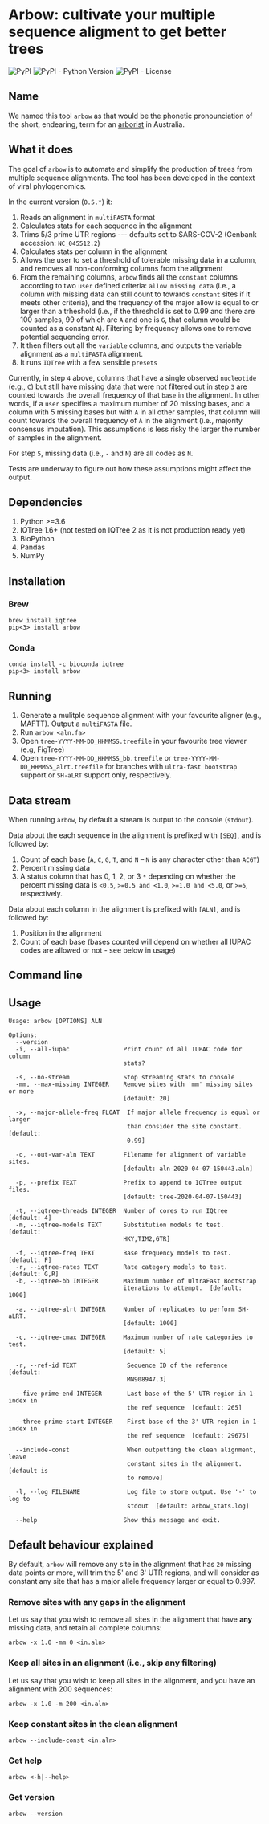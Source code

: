 # Arbow: cultivate your multiple sequence aligment to get better trees

![PyPI](https://img.shields.io/pypi/v/arbow?style=flat-square) ![PyPI - Python Version](https://img.shields.io/pypi/pyversions/arbow?style=flat-square) ![PyPI - License](https://img.shields.io/pypi/l/arbow?style=flat-square)

## Name

We named this tool `arbow` as that would be the phonetic pronounciation of the short, endearing, 
term for an [arborist](https://en.wikipedia.org/wiki/Arborist) in Australia.

## What it does

The goal of `arbow` is to automate and simplify the production of trees from multiple sequence alignments. The tool 
has been developed in the context of viral phylogenomics.

In the current version (`0.5.*`) it:

1. Reads an alignment in `multiFASTA` format
2. Calculates stats for each sequence in the alignment
3. Trims 5/3 prime UTR regions --- defaults set to SARS-COV-2 (Genbank accession: `NC_045512.2`)
4. Calculates stats per column in the alignment
5. Allows the user to set a threshold of tolerable missing data in a column, and removes all non-conforming columns from the alignment
6. From the remaining columns, `arbow` finds all the `constant` columns according to two `user` defined criteria: `allow missing data` (i.e., a column with missing data can still count to towards `constant` sites if it meets other criteria), and the frequency of the major allow is equal to or larger than a trheshold (i.e., if the threshold is set to 0.99 and there are 100 samples, 99 of which are `A` and one is `G`, that column would be counted as a constant `A`). Filtering by frequency allows one to remove potential sequencing error.
7. It then filters out all the `variable` columns, and outputs the variable alignment as a `multiFASTA` alignment.
8. It runs `IQTree` with a few sensible `presets`

Currently, in step `4` above, columns that have a single observed `nucleotide` (e.g., `C`) but still have missing data that were not filtered out in step `3` are counted towards the overall frequency of that `base` in the alignment. In other words, if a `user` specifies a maximum number of 20 missing bases, and a column with 5 missing bases but with `A` in all other samples, that column will count towards the overall frequency of `A` in the alignment (i.e., majority consensus imputation). This assumptions is less risky the larger the number of samples in the alignment.

For step `5`, missing data (i.e., `-` and `N`) are all codes as `N`.

Tests are underway to figure out how these assumptions might affect the output.

## Dependencies

1. Python >=3.6
2. IQTree 1.6+ (not tested on IQTree 2 as it is not production ready yet)
3. BioPython
4. Pandas
5. NumPy

## Installation

### Brew

```
brew install iqtree
pip<3> install arbow
```

### Conda

```
conda install -c bioconda iqtree
pip<3> install arbow
```

## Running

1. Generate a mulitple sequence alignment with your favourite aligner (e.g., MAFTT). Output a `multiFASTA` file.
2. Run `arbow <aln.fa>`
3. Open `tree-YYYY-MM-DD_HHMMSS.treefile` in your favourite tree viewer (e.g, FigTree)
4. Open `tree-YYYY-MM-DD_HHMMSS_bb.treefile` or `tree-YYYY-MM-DD_HHMMSS_alrt.treefile` for branches with `ultra-fast bootstrap` support or `SH-aLRT` support only, respectively.

## Data stream

When running `arbow`, by default a stream is output to the console (`stdout`). 

Data about the each sequence in the alignment is prefixed with `[SEQ]`, and is followed by:

1. Count of each base (`A`, `C`, `G`, `T`, and `N` – `N` is any character other than `ACGT`)
2. Percent missing data
3. A status column that has 0, 1, 2, or 3 `*` depending on whether the percent missing data is `<0.5`, `>=0.5 and <1.0`, `>=1.0 and <5.0`, or `>=5`, respectively.

Data about each column in the alignment is prefixed with `[ALN]`, and is followed by:

1. Position in the alignment
2. Count of each base (bases counted will depend on whether all IUPAC codes are allowed or not - see below in usage)


## Command line

## Usage

```
Usage: arbow [OPTIONS] ALN

Options:
  --version
  -i, --all-iupac               Print count of all IUPAC code for column
                                stats?

  -s, --no-stream               Stop streaming stats to console
  -mm, --max-missing INTEGER    Remove sites with 'mm' missing sites or more
                                [default: 20]

  -x, --major-allele-freq FLOAT  If major allele frequency is equal or larger
                                 than consider the site constant.  [default:
                                 0.99]

  -o, --out-var-aln TEXT        Filename for alignment of variable sites.
                                [default: aln-2020-04-07-150443.aln]

  -p, --prefix TEXT             Prefix to append to IQTree output files.
                                [default: tree-2020-04-07-150443]

  -t, --iqtree-threads INTEGER  Number of cores to run IQtree  [default: 4]
  -m, --iqtree-models TEXT      Substitution models to test.  [default:
                                HKY,TIM2,GTR]

  -f, --iqtree-freq TEXT        Base frequency models to test.  [default: F]
  -r, --iqtree-rates TEXT       Rate category models to test.  [default: G,R]
  -b, --iqtree-bb INTEGER       Maximum number of UltraFast Bootstrap
                                iterations to attempt.  [default: 1000]

  -a, --iqtree-alrt INTEGER     Number of replicates to perform SH-aLRT.
                                [default: 1000]

  -c, --iqtree-cmax INTEGER     Maximum number of rate categories to test.
                                [default: 5]

  -r, --ref-id TEXT              Sequence ID of the reference  [default:
                                 MN908947.3]

  --five-prime-end INTEGER       Last base of the 5' UTR region in 1-index in
                                 the ref sequence  [default: 265]

  --three-prime-start INTEGER    First base of the 3' UTR region in 1-index in
                                 the ref sequence  [default: 29675]

  --include-const                When outputting the clean alignment, leave
                                 constant sites in the alignment. [default is
                                 to remove]
  
  -l, --log FILENAME             Log file to store output. Use '-' to log to
                                 stdout  [default: arbow_stats.log]
                                 
  --help                        Show this message and exit.
```

## Default behaviour explained

By default, `arbow` will remove any site in the alignment that has `20` missing data points or more, will trim the 5' and 3' UTR regions, and will consider as constant any site that has a major allele frequency larger or equal to 0.997.

### Remove sites with any gaps in the alignment 

Let us say that you wish to remove all sites in the alignment that have **any** missing data, and retain all complete columns:

```
arbow -x 1.0 -mm 0 <in.aln>
```

### Keep all sites in an alignment (i.e., skip any filtering)

Let us say that you wish to keep all sites in the alignment, and you have an alignment with 200 sequences:

```
arbow -x 1.0 -m 200 <in.aln>
```

### Keep constant sites in the clean alignment

```
arbow --include-const <in.aln>
```

### Get help

```
arbow <-h|--help>
```

### Get version
```
arbow --version
```





